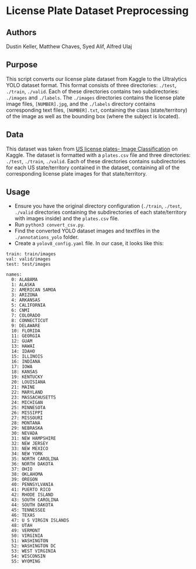 # License Plate Dataset Preprocessing

## Authors
Dustin Keller, Matthew Chaves, Syed Alif, Alfred Ulaj

## Purpose
This script converts our license plate dataset from Kaggle to the Ultralytics YOLO dataset format. This format consists of three directories: `./test`, `./train`, `./valid`. Each of these directories contains two subdirectories: `./images` and `./labels`. The `./images` directories contains the license plate image files, `[NUMBER].jpg`, and the `./labels` directory contains corresponding text files, `[NUMBER].txt`, containing the class (state/territory) of the image as well as the bounding box (where the subject is located).  

## Data
This dataset was taken from [US license plates- Image Classification](https://www.kaggle.com/datasets/gpiosenka/us-license-plates-image-classification/suggestions?status=pending&yourSuggestions=true) on Kaggle. The dataset is formatted with a `plates.csv` file and three directories: `./test`, `./train`, `./valid`. Each of these directories contains subdirectories for each US state/territory contained in the dataset, containing all of the corresponding license plate images for that state/territory.

## Usage
- Ensure you have the original directory configuration (`./train`, `./test`, `./valid` directories containing the subdirectories of each state/territory with images inside) and the `plates.csv` file.
- Run `python3 convert_csv.py`.
- Find the converted YOLO dataset images and textfiles in the `./annotations_yolo` folder.
- Create a `yolov8_config.yaml` file. In our case, it looks like this:
```
train: train/images
val: valid/images
test: test/images

names:
  0: ALABAMA
  1: ALASKA
  2: AMERICAN SAMOA
  3: ARIZONA
  4: ARKANSAS
  5: CALIFORNIA
  6: CNMI
  7: COLORADO
  8: CONNECTICUT
  9: DELAWARE
  10: FLORIDA
  11: GEORGIA
  12: GUAM
  13: HAWAI
  14: IDAHO
  15: ILLINOIS
  16: INDIANA
  17: IOWA
  18: KANSAS
  19: KENTUCKY
  20: LOUISIANA
  21: MAINE
  22: MARYLAND
  23: MASSACHUSETTS
  24: MICHIGAN
  25: MINNESOTA
  26: MISSIPPI
  27: MISSOURI
  28: MONTANA
  29: NEBRASKA
  30: NEVADA
  31: NEW HAMPSHIRE
  32: NEW JERSEY
  33: NEW MEXICO
  34: NEW YORK
  35: NORTH CAROLINA
  36: NORTH DAKOTA
  37: OHIO
  38: OKLAHOMA
  39: OREGON
  40: PENNSYLVANIA
  41: PUERTO RICO
  42: RHODE ISLAND
  43: SOUTH CAROLINA
  44: SOUTH DAKOTA
  45: TENNESSEE
  46: TEXAS
  47: U S VIRGIN ISLANDS
  48: UTAH
  49: VERMONT
  50: VIRGINIA
  51: WASHINGTON
  52: WASHINGTON DC
  53: WEST VIRGINIA
  54: WISCONSIN
  55: WYOMING
```
